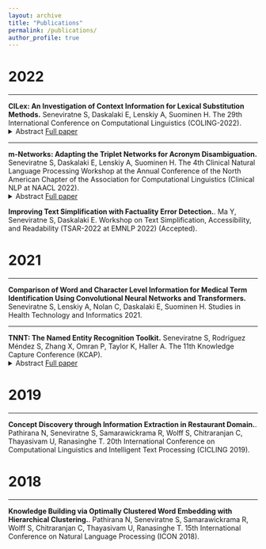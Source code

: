 ```yaml
---
layout: archive
title: "Publications"
permalink: /publications/
author_profile: true
---
```

<!-- title: "Publications" -->
# 2022
---


<div>
<strong>CILex: An Investigation of Context Information for Lexical Substitution Methods.</strong> Seneviratne S, Daskalaki E, Lenskiy A, Suominen H. The  29th International Conference on Computational Linguistics (COLING-2022).
<details>
  <summary>Abstract <a href="https://aclanthology.org/2022.coling-1.362.pdf">Full paper</a></summary>
  
<blockquote><p>Lexical substitution, which aims to generate substitutes for a target word given a context, is an important natural language processing task useful in many applications. Due to the paucity of annotated data, existing methods for lexical substitution tend to rely on manually curated lexical resources and contextual word embedding models. Methods based on lexical resources are likely to miss relevant substitutes whereas relying only on contextual word embedding models fails to provide adequate information on the impact of a substitute in the entire context and the overall meaning of the input. We proposed CILex, which uses contextual sentence embeddings along with methods that capture additional \textit{C}ontext \textit{I}nformation complimenting contextual word embeddings for \textit{Lex}ical substitution. This ensured the semantic consistency of a substitute with the target word while maintaining the overall meaning of the sentence. Our experimental comparisons with previously proposed methods indicated that our solution is now the state-of-the-art on both the widely used LS07 and CoInCo datasets with P@1 scores of 55.96% and 57.25% for lexical substitution. The implementation of the proposed approach is available at https://github.com/sandaruSen/CILex under the MIT license.</p></blockquote>

</details>
</div>
<hr>
<div>
<strong>m-Networks: Adapting the Triplet Networks for Acronym Disambiguation.</strong> Seneviratne S, Daskalaki E, Lenskiy A, Suominen H. The 4th Clinical Natural Language Processing Workshop at the Annual Conference of the North American Chapter of the Association for Computational Linguistics (Clinical NLP at NAACL 2022).
<details>
  <summary>Abstract <a href="https://aclanthology.org/2022.clinicalnlp-1.3.pdf">Full paper</a></summary>
  
<blockquote><p>Acronym disambiguation (AD) is the process of identifying the correct expansion of the acronyms in text. AD is crucial in natural language understanding of scientific and medical documents due to the high prevalence of technical acronyms and the possible expansions. Given that natural language is often ambiguous with more than one meaning for words, identifying the correct expansion for acronyms requires learning of effective representations for words, phrases, acronyms, and abbreviations based on their context. In this paper, we proposed an approach to leverage the triplet networks and triplet loss which learns better representations of text through distance comparisons of embeddings. We tested both the triplet network-based method and the modified triplet network-based method with $m$ networks on the AD dataset from the SDU@AAAI-21 AD task, CASI dataset, and MeDAL dataset. F scores of 87.31%, 70.67%, and 75.75% were achieved by the $m$ network-based approach for SDU, CASI, and MeDAL datasets respectively indicating that triplet network-based methods have comparable performance but with only 12% of the number of parameters in the baseline method. This effective implementation is available at https://github.com/sandaruSen/m_networks under the MIT license. </p></blockquote>

</details>
</div>

**Improving Text Simplification with Factuality Error Detection.**. Ma Y, Seneviratne S, Daskalaki E.  Workshop on Text Simplification, Accessibility, and Readability (TSAR-2022 at EMNLP 2022) (Accepted).


# 2021
---

**Comparison of Word and Character Level Information for Medical Term Identification Using Convolutional Neural Networks and Transformers.** Seneviratne S, Lenskiy A, Nolan C, Daskalaki E, Suominen H. Studies in Health Technology and Informatics 2021.

<hr>


<div>
<strong>TNNT: The Named Entity Recognition Toolkit.</strong> Seneviratne S, Rodríguez Méndez S, Zhang X, Omran P, Taylor K, Haller A. The 11th Knowledge Capture Conference (KCAP).
<details>
  <summary>Abstract <a href="https://dl.acm.org/doi/abs/10.1145/3460210.3493550">Full paper</a></summary>
  
<blockquote><p>Extraction of categorised named entities from text is a complex task given the availability of a variety of Named Entity Recognition (NER) models and the unstructured information encoded in different source document formats. Processing the documents to extract text, identifying suitable NER models for a task, and obtaining statistical information is important in data analysis to make informed decisions. This paper presents\footnoteThe manuscript follows guidelines to showcase a demonstration that introduces an overview of how the toolkit works: input document set, initial settings, processing, and output set. The input document set is artificial in order to show various toolkit capabilities. TNNT, a toolkit that automates the extraction of categorised named entities from unstructured information encoded in source documents, using diverse state-of-the-art (SOTA) Natural Language Processing (NLP) tools and NER models.TNNT integrates 21 different NER models as part of a Knowledge Graph Construction Pipeline (KGCP) that takes a document set as input and processes it based on the defined settings, applying the selected blocks of NER models to output the results. The toolkit generates all results with an integrated summary of the extracted entities, enabling enhanced data analysis to support the KGCP, and also, to aid further NLP tasks.</p></blockquote>
</details>
</div>

# 2019
---

**Concept Discovery through Information Extraction in Restaurant Domain.**. Pathirana N, Seneviratne S, Samarawickrama R, Wolff S, Chitraranjan C, Thayasivam U, Ranasinghe T. 20th International Conference on Computational Linguistics and Intelligent Text Processing (CICLING 2019).


# 2018
---

**Knowledge Building via Optimally Clustered Word Embedding with Hierarchical Clustering.**. Pathirana N, Seneviratne S, Samarawickrama R, Wolff S, Chitraranjan C, Thayasivam U, Ranasinghe T. 15th International Conference on Natural Language Processing (ICON 2018). 



<!-- {% if author.googlescholar %}
  You can also find my articles on <u><a href="{{author.googlescholar}}">my Google Scholar profile</a>.</u>
{% endif %}

{% include base_path %}

{% for post in site.publications reversed %}
  {% include archive-single.html %}
{% endfor %} -->